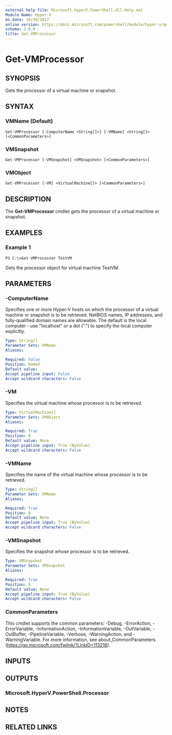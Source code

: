 ```yaml
---
external help file: Microsoft.HyperV.PowerShell.dll-Help.xml
Module Name: Hyper-V
ms.date: 10/30/2017
online version: https://docs.microsoft.com/powershell/module/hyper-v/get-vmprocessor?view=windowsserver2012r2-ps&wt.mc_id=ps-gethelp
schema: 2.0.0
title: Get-VMProcessor
---
```


# Get-VMProcessor

## SYNOPSIS
Gets the processor of a virtual machine or snapshot.

## SYNTAX

### VMName (Default)
```
Get-VMProcessor [-ComputerName <String[]>] [-VMName] <String[]> [<CommonParameters>]
```

### VMSnapshot
```
Get-VMProcessor [-VMSnapshot] <VMSnapshot> [<CommonParameters>]
```

### VMObject
```
Get-VMProcessor [-VM] <VirtualMachine[]> [<CommonParameters>]
```

## DESCRIPTION
The **Get-VMProcessor** cmdlet gets the processor of a virtual machine or snapshot.

## EXAMPLES

### Example 1
```
PS C:\>Get-VMProcessor TestVM
```

Gets the processor object for virtual machine TestVM.

## PARAMETERS

### -ComputerName
Specifies one or more Hyper-V hosts on which the processor of a virtual machine or snapshot is to be retrieved.
NetBIOS names, IP addresses, and fully-qualified domain names are allowable.
The default is the local computer - use "localhost" or a dot (".") to specify the local computer explicitly.

```yaml
Type: String[]
Parameter Sets: VMName
Aliases: 

Required: False
Position: Named
Default value: .
Accept pipeline input: False
Accept wildcard characters: False
```

### -VM
Specifies the virtual machine whose processor is to be retrieved.

```yaml
Type: VirtualMachine[]
Parameter Sets: VMObject
Aliases: 

Required: True
Position: 0
Default value: None
Accept pipeline input: True (ByValue)
Accept wildcard characters: False
```

### -VMName
Specifies the name of the virtual machine whose processor is to be retrieved.

```yaml
Type: String[]
Parameter Sets: VMName
Aliases: 

Required: True
Position: 0
Default value: None
Accept pipeline input: True (ByValue)
Accept wildcard characters: False
```

### -VMSnapshot
Specifies the snapshot whose processor is to be retrieved.

```yaml
Type: VMSnapshot
Parameter Sets: VMSnapshot
Aliases: 

Required: True
Position: 0
Default value: None
Accept pipeline input: True (ByValue)
Accept wildcard characters: False
```

### CommonParameters
This cmdlet supports the common parameters: -Debug, -ErrorAction, -ErrorVariable, -InformationAction, -InformationVariable, -OutVariable, -OutBuffer, -PipelineVariable, -Verbose, -WarningAction, and -WarningVariable. For more information, see about_CommonParameters (https://go.microsoft.com/fwlink/?LinkID=113216).

## INPUTS

## OUTPUTS

### Microsoft.HyperV.PowerShell.Processor

## NOTES

## RELATED LINKS

